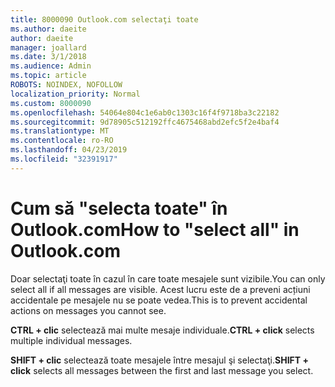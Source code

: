 ```yaml
---
title: 8000090 Outlook.com selectaţi toate
ms.author: daeite
author: daeite
manager: joallard
ms.date: 3/1/2018
ms.audience: Admin
ms.topic: article
ROBOTS: NOINDEX, NOFOLLOW
localization_priority: Normal
ms.custom: 8000090
ms.openlocfilehash: 54064e804c1e6ab0c1303c16f4f9718ba3c22182
ms.sourcegitcommit: 9d78905c512192ffc4675468abd2efc5f2e4baf4
ms.translationtype: MT
ms.contentlocale: ro-RO
ms.lasthandoff: 04/23/2019
ms.locfileid: "32391917"
---
```

# <a name="how-to-select-all-in-outlookcom"></a><span data-ttu-id="80eba-102">Cum să "selecta toate" în Outlook.com</span><span class="sxs-lookup"><span data-stu-id="80eba-102">How to "select all" in Outlook.com</span></span>

<span data-ttu-id="80eba-103">Doar selectaţi toate în cazul în care toate mesajele sunt vizibile.</span><span class="sxs-lookup"><span data-stu-id="80eba-103">You can only select all if all messages are visible.</span></span> <span data-ttu-id="80eba-104">Acest lucru este de a preveni acțiuni accidentale pe mesajele nu se poate vedea.</span><span class="sxs-lookup"><span data-stu-id="80eba-104">This is to prevent accidental actions on messages you cannot see.</span></span>

<span data-ttu-id="80eba-105">**CTRL + clic** selectează mai multe mesaje individuale.</span><span class="sxs-lookup"><span data-stu-id="80eba-105">**CTRL + click** selects multiple individual messages.</span></span>

<span data-ttu-id="80eba-106">**SHIFT + clic** selectează toate mesajele între mesajul şi selectaţi.</span><span class="sxs-lookup"><span data-stu-id="80eba-106">**SHIFT + click** selects all messages between the first and last message you select.</span></span>